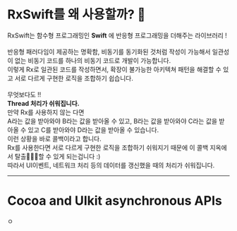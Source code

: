 # RxSwift를 왜 사용할까? 🤔
RxSwift는 함수형 프로그래밍인 **Swift** 에 반응형 프로그래밍을 더해주는 라이브러리 ! <br>
<br>
반응형 패러다임이 제공하는 명확함, 비동기를 동기화된 것처럼 작성이 가능해서 일관성이 없는 비동기 코드를 하나의 비동기 코드로 개발이 가능합니다. <br>
이렇게 Rx로 일관된 코드를 작성하면서, 확장이 불가능한 아키텍쳐 패턴을 해결할 수 있고 서로 다르게 구현한 로직을 조합하기 쉽습니다. <br>
<br>
무엇보다도 !! <br>
**Thread 처리가 쉬워집니다.** <br>
만약 Rx를 사용하지 않는 다면 <br>
A라는 값을 받아와야 B라는 값을 받아올 수 있고, B라는 값을 받아와야 C라는 값을 받아올 수 있고 C를 받아와야 D라는 값을 받아올 수 있습니다. <br>
이런 상황을 바로 콜백이라고 합니다.  <br>
Rx를 사용한다면 서로 다르게 구현한 로직을 조합하기 쉬워지기 때문에 이 콜백 지옥에서 탈출🏃🏻‍♀️할 수 있게 되는겁니다 :)  <br>
따라서 UI이벤트, 네트워크 처리 등의 데이터를 갱신했을 때의 처리가 쉬워집니다.  <br>

---


# Cocoa and UIkit asynchronous APIs 
ㅇ
